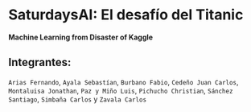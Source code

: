 # SaturdaysAI: El desafío del Titanic
**Machine Learning from Disaster of Kaggle**

## Integrantes:
`Arias Fernando`, `Ayala Sebastían`, `Burbano Fabio`, `Cedeño Juan Carlos`, `Montaluisa Jonathan`, `Paz y Miño Luis`, `Pichucho Christian`, `Sánchez Santiago`, `Simbaña Carlos` y `Zavala Carlos`
